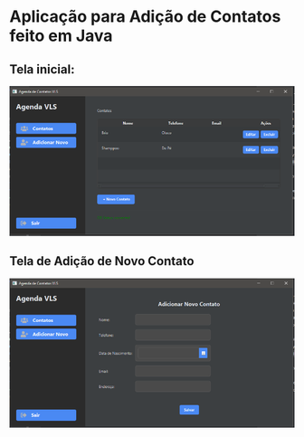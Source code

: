 # Aplicação para Adição de Contatos feito em Java


## Tela inicial:

![img.png](img.png)

## Tela de Adição de Novo Contato

![img_1.png](img_1.png)